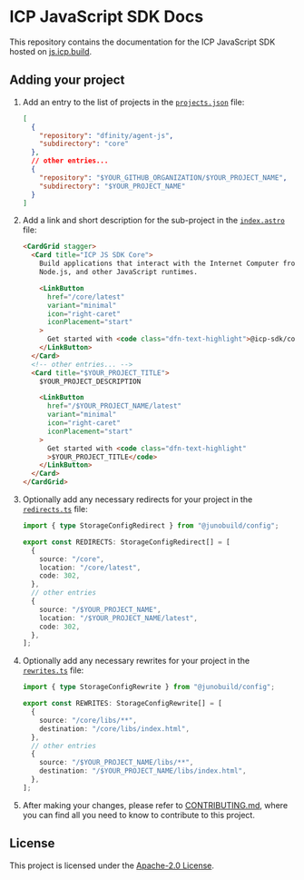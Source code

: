 # ICP JavaScript SDK Docs

This repository contains the documentation for the ICP JavaScript SDK hosted on
[js.icp.build](https://js.icp.build).

## Adding your project

1. Add an entry to the list of projects in the
   [`projects.json`](./projects.json) file:

   ```json
   [
     {
       "repository": "dfinity/agent-js",
       "subdirectory": "core"
     },
     // other entries...
     {
       "repository": "$YOUR_GITHUB_ORGANIZATION/$YOUR_PROJECT_NAME",
       "subdirectory": "$YOUR_PROJECT_NAME"
     }
   ]
   ```

2. Add a link and short description for the sub-project in the
   [`index.astro`](./docs/src/pages/index.astro) file:

   ```html
   <CardGrid stagger>
     <Card title="ICP JS SDK Core">
       Build applications that interact with the Internet Computer from browsers,
       Node.js, and other JavaScript runtimes.

       <LinkButton
         href="/core/latest"
         variant="minimal"
         icon="right-caret"
         iconPlacement="start"
       >
         Get started with <code class="dfn-text-highlight">@icp-sdk/core</code>
       </LinkButton>
     </Card>
     <!-- other entries... -->
     <Card title="$YOUR_PROJECT_TITLE">
       $YOUR_PROJECT_DESCRIPTION

       <LinkButton
         href="/$YOUR_PROJECT_NAME/latest"
         variant="minimal"
         icon="right-caret"
         iconPlacement="start"
       >
         Get started with <code class="dfn-text-highlight"
         >$YOUR_PROJECT_TITLE</code>
       </LinkButton>
     </Card>
   </CardGrid>
   ```

3. Optionally add any necessary redirects for your project in the
   [`redirects.ts`](./redirects.ts) file:
   ```ts
   import { type StorageConfigRedirect } from "@junobuild/config";

   export const REDIRECTS: StorageConfigRedirect[] = [
     {
       source: "/core",
       location: "/core/latest",
       code: 302,
     },
     // other entries
     {
       source: "/$YOUR_PROJECT_NAME",
       location: "/$YOUR_PROJECT_NAME/latest",
       code: 302,
     },
   ];
   ```

4. Optionally add any necessary rewrites for your project in the
   [`rewrites.ts`](./rewrites.ts) file:

   ```ts
   import { type StorageConfigRewrite } from "@junobuild/config";

   export const REWRITES: StorageConfigRewrite[] = [
     {
       source: "/core/libs/**",
       destination: "/core/libs/index.html",
     },
     // other entries
     {
       source: "/$YOUR_PROJECT_NAME/libs/**",
       destination: "/$YOUR_PROJECT_NAME/libs/index.html",
     },
   ];
   ```

5. After making your changes, please refer to
   [CONTRIBUTING.md](.github/CONTRIBUTING.md), where you can find all you need
   to know to contribute to this project.

## License

This project is licensed under the [Apache-2.0 License](LICENSE).

